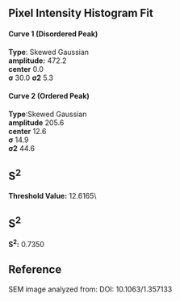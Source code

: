 ## Pixel Intensity Histogram Fit

#### Curve 1 (Disordered Peak)
**Type**: Skewed Gaussian\
**amplitude:** 472.2\
**center** 0.0\
**σ** 30.0
**σ2** 5.3


#### Curve 2 (Ordered Peak)
**Type**:Skewed Gaussian\
**amplitude** 205.6\
**center** 12.6\
**σ** 14.9\
**σ2** 44.6


## S<sup>2</sup>
**Threshold Value:** 12.6165\
## S<sup>2</sup>
**S<sup>2</sup>:** 0.7350










## Reference
SEM image analyzed from:
DOI: 10.1063/1.357133
